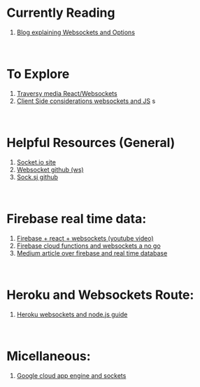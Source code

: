 # Currently Reading
1. [Blog explaining Websockets and Options](https://blog.logrocket.com/websockets-tutorial-how-to-go-real-time-with-node-and-react-8e4693fbf843/)

&nbsp;

# To Explore
1. [Traversy media React/Websockets](https://www.youtube.com/watch?v=E3NHd-PkLrQ&ab_channel=TraversyMedia)
2. [Client Side considerations websockets and JS](https://www.ably.io/topic/websockets-nodejs)
s

&nbsp;

# Helpful Resources (General)
1. [Socket.io site](https://socket.io/)
2. [Websocket github (ws)](https://github.com/websockets/ws)
3. [Sock.sj github](https://github.com/sockjs/sockjs-client)

&nbsp;

# Firebase real time data:
1. [Firebase + react + websockets (youtube video)](https://www.youtube.com/watch?v=ZSRNNqh5Xo8&ab_channel=DecypherMedia)
2. [Firebase cloud functions and websockets a no go](https://stackoverflow.com/questions/45741284/run-a-web-socket-on-cloud-functions-for-firebases)
3. [Medium article over firebase and real time database](https://medium.com/swlh/using-firebase-to-provide-real-time-notifications-2f86b2f7d499)

&nbsp;

# Heroku and Websockets Route:
1. [Heroku websockets and node.js guide](https://devcenter.heroku.com/articles/node-websockets)

&nbsp;

# Micellaneous:
1. [Google cloud app engine and sockets](https://cloud.google.com/appengine/docs/flexible/nodejs/using-websockets-and-session-affinity)
